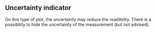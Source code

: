 ## Uncertainty indicator

On this type of plot, the uncertainty may reduce the readibility. There is a possibility to hide the uncertainty of the measurement (but not advised).
